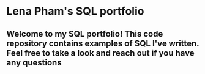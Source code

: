 # Lena Pham's SQL portfolio

## Welcome to my SQL portfolio! This code repository contains examples of SQL I've written. Feel free to take a look and reach out if you have any questions
